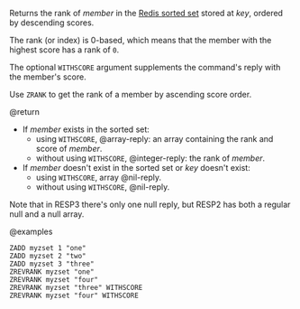 Returns the rank of _member_ in the [Redis sorted set](/docs/data-types/sorted-sets) stored at _key_, ordered by descending scores.

The rank (or index) is 0-based, which means that the member with the highest score has a rank of `0`.

The optional `WITHSCORE` argument supplements the command's reply with the member's score.

Use `ZRANK` to get the rank of a member by ascending score order.

@return

* If _member_ exists in the sorted set:
  * using `WITHSCORE`, @array-reply: an array containing the rank and score of _member_.
  * without using `WITHSCORE`, @integer-reply: the rank of _member_.
* If _member_ doesn't exist in the sorted set or _key_ doesn't exist:
  * using `WITHSCORE`, array @nil-reply.
  * without using `WITHSCORE`, @nil-reply.
  
Note that in RESP3 there's only one null reply, but RESP2 has both a regular null and a null array.

@examples

```cli
ZADD myzset 1 "one"
ZADD myzset 2 "two"
ZADD myzset 3 "three"
ZREVRANK myzset "one"
ZREVRANK myzset "four"
ZREVRANK myzset "three" WITHSCORE
ZREVRANK myzset "four" WITHSCORE
```
